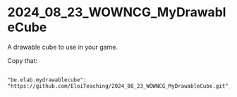 # 2024_08_23_WOWNCG_MyDrawableCube
A drawable cube to use in your game.


Copy that:
```

"be.elab.mydrawablecube": "https://github.com/EloiTeaching/2024_08_23_WOWNCG_MyDrawableCube.git",

```
